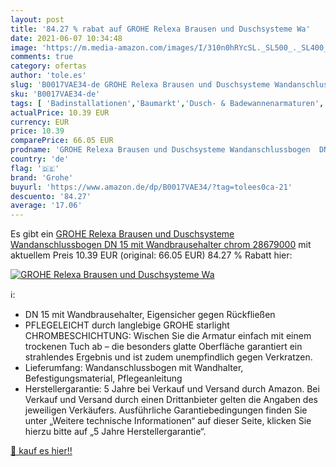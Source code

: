 ```yaml
---
layout: post
title: '84.27 % rabat auf GROHE Relexa Brausen und Duschsysteme Wa'
date: 2021-06-07 10:34:48
image: 'https://m.media-amazon.com/images/I/310n0hRYcSL._SL500_._SL400_.jpg'
comments: true
category: ofertas
author: 'tole.es'
slug: 'B0017VAE34-de GROHE Relexa Brausen und Duschsysteme Wandanschlussbogen...'
sku: 'B0017VAE34-de'
tags: [ 'Badinstallationen','Baumarkt','Dusch- & Badewannenarmaturen','Duscharmaturen','Küchen- & Badinstallation','grohe', ]
actualPrice: 10.39 EUR
currency: EUR
price: 10.39
comparePrice: 66.05 EUR
prodname: 'GROHE Relexa Brausen und Duschsysteme Wandanschlussbogen  DN 15  mit Wandbrausehalter  chrom  28679000'
country: 'de'
flag: '🇩🇪'
brand: 'Grohe'
buyurl: 'https://www.amazon.de/dp/B0017VAE34/?tag=tolees0ca-21'
descuento: '84.27'
average: '17.06'
---
```


Es gibt ein [GROHE Relexa Brausen und Duschsysteme Wandanschlussbogen  DN 15  mit Wandbrausehalter  chrom  28679000](https://www.amazon.de/dp/B0017VAE34/?tag=tolees0ca-21) mit aktuellem Preis 10.39 EUR (original: 66.05 EUR) 84.27 % Rabatt hier:

[![GROHE Relexa Brausen und Duschsysteme Wa](https://m.media-amazon.com/images/I/310n0hRYcSL._SL500_._SL400_.jpg)](https://www.amazon.de/dp/B0017VAE34/?tag=tolees0ca-21)

ℹ️:

- DN 15 mit Wandbrausehalter, Eigensicher gegen Rückfließen
- PFLEGELEICHT durch langlebige GROHE starlight CHROMBESCHICHTUNG: Wischen Sie die Armatur einfach mit einem trockenen Tuch ab – die besonders glatte Oberfläche garantiert ein strahlendes Ergebnis und ist zudem unempfindlich gegen Verkratzen.
- Lieferumfang: Wandanschlussbogen mit Wandhalter, Befestigungsmaterial, Pflegeanleitung
- Herstellergarantie: 5 Jahre bei Verkauf und Versand durch Amazon. Bei Verkauf und Versand durch einen Drittanbieter gelten die Angaben des jeweiligen Verkäufers. Ausführliche Garantiebedingungen finden Sie unter „Weitere technische Informationen“ auf dieser Seite, klicken Sie hierzu bitte auf „5 Jahre Herstellergarantie“.

[🛒 kauf es hier!!](https://www.amazon.de/dp/B0017VAE34/?tag=tolees0ca-21)
